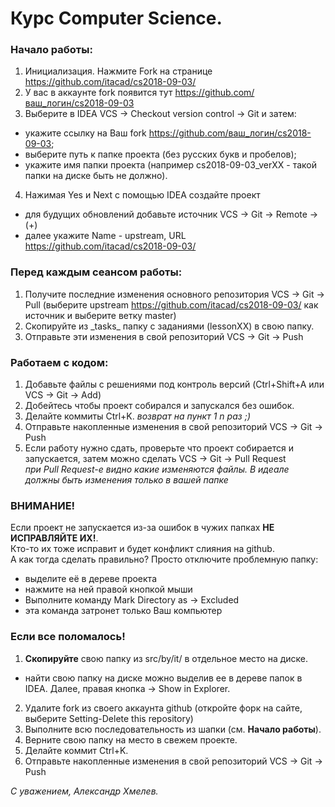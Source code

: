 # Курс Computer Science.

### Начало работы:

1. Инициализация. Нажмите Fork на странице https://github.com/itacad/cs2018-09-03/
2. У вас в аккаунте fork появится тут  https://github.com/ваш_логин/cs2018-09-03
3. Выберите в IDEA VCS -> Checkout version control -> Git и затем:
 * укажите ссылку на Ваш fork https://github.com/ваш_логин/cs2018-09-03;
 * выберите путь к папке проекта (без русских букв и пробелов);
 * укажите имя папки проекта (например cs2018-09-03_verXX - такой папки на диске быть не должно).
4. Нажимая Yes и Next с помощью IDEA создайте проект
 * для будущих обновлений добавьте источник VCS -> Git -> Remote -> (+) 
 * далее укажите Name - upstream, URL https://github.com/itacad/cs2018-09-03/

### Перед **каждым** сеансом работы:

1. Получите последние изменения основного репозитория VCS -> Git -> Pull 
(выберите upstream https://github.com/itacad/cs2018-09-03/ как источник и выберите ветку master)
2. Скопируйте из \_tasks_ папку с заданиями (lessonXX) в свою папку.
3. Отправьте эти изменения в свой репозиторий VCS -> Git -> Push

### Работаем с кодом:

1. Добавьте файлы с решениями под контроль версий (Ctrl+Shift+A или VCS -> Git -> Add)
2. Добейтесь чтобы проект собирался и запускался без ошибок.
3. Делайте коммиты Ctrl+K. _возврат на пункт 1  n раз ;)_
4. Отправьте накопленные изменения в свой репозиторий VCS -> Git -> Push
5. Если работу нужно сдать, проверьте что проект собирается и запускается, затем можно сделать VCS -> Git -> Pull Request
<br>_при Pull Request-е видно какие изменяются файлы. В идеале должны быть изменения только в вашей папке_

### ВНИМАНИЕ!

Если проект не запускается из-за ошибок в чужих папках **НЕ ИСПРАВЛЯЙТЕ ИХ!**.
<br>Кто-то их тоже исправит и будет конфликт слияния на github.
<br>А как тогда сделать правильно? Просто отключите проблемную папку:
* выделите её в дереве проекта
* нажмите на ней правой кнопкой мыши
* Выполните команду Mark Directory as -> Excluded
* эта команда затронет только Ваш компьютер

### Если все поломалось!

1. **Скопируйте** свою папку из src/by/it/ в отдельное место на диске.
 * найти свою папку на диске можно выделив ее в дереве папок в IDEA. Далее, правая кнопка -> Show in Explorer.
2. Удалите fork из своего аккаунта github (откройте форк на сайте, выберите Setting-Delete this repository)
3. Выполните всю последовательность из шапки (см. <b>Начало работы</b>).
4. Верните свою папку на место в свежем проекте.
5. Делайте коммит Ctrl+K.
6. Отправьте накопленные изменения в свой репозиторий VCS -> Git -> Push

_С уважением, Александр Хмелев._

